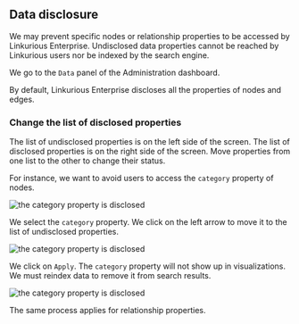 ## Data disclosure

We may prevent specific nodes or relationship properties to be accessed by Linkurious Enterprise. Undisclosed data properties cannot be reached by Linkurious users nor be indexed by the search engine.

We go to the ```Data``` panel of the Administration dashboard.

By default, Linkurious Enterprise discloses all the properties of nodes and edges.

### Change the list of disclosed properties

The list of undisclosed properties is on the left side of the screen. The list of disclosed properties is on the right side of the screen. Move properties from one list to the other to change their status.

For instance, we want to avoid users to access the ```category``` property of nodes.

![the category property is disclosed](https://dl.dropboxusercontent.com/s/piuu9duoefvc4f0/106.png?dl=0)

We select the ```category``` property. We click on the left arrow to move it to the list of undisclosed properties.

![the category property is disclosed](https://dl.dropboxusercontent.com/s/680zesrr7owomi9/107.png?dl=0)

We click on ```Apply```. The ```category``` property will not show up in visualizations. We must reindex data to remove it from search results.

![the category property is disclosed](https://dl.dropboxusercontent.com/s/ztcofiz237mpjku/108.png?dl=0)

The same process applies for relationship properties.
